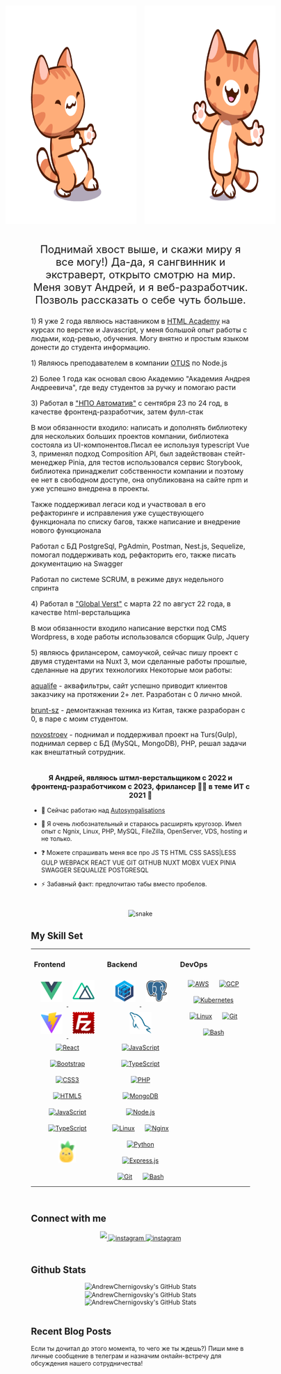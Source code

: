 <div align="center" style="display: grid; gap: 20px; align-items: center;">
<div align="center" style="display: flex; gap: 20px; align-items: center; justify-content: center">
<img src="./assets/tenor.gif" align="center" style="width: 300px"  height='500'/>
<img src="./assets/tenor-1.gif" align="center" style="width: 300px"  height='500'/>
</div>
<div>
	<p style="font-size: 24px;">Поднимай хвост выше, и скажи миру я все могу!) Да-да, я сангвинник и экстраверт, открыто смотрю на мир. Меня зовут Андрей, и я веб-разработчик. Позволь рассказать о себе чуть больше.</p>
	<p style="font-size: 16px; text-align: left;">1) Я уже 2 года являюсь наставником в <a href="https://htmlacademy.ru/">HTML Academy</a> на курсах по верстке и Javascript, у меня большой опыт работы с людьми, код-ревью, обучения. Могу внятно и простым языком донести до студента информацию.
  </p>
	<p style="font-size: 16px; text-align: left;">1) Являюсь преподавателем в компании <a href="https://otus.ru/">OTUS</a> по Node.js
  </p>
	<p style="font-size: 16px; text-align: left;">2) Более 1 года как основал свою Академию "Академия Андрея Андреевича", где веду студентов за ручку и помогаю расти</p>
  <p style="font-size: 16px; text-align: left;">3) Работал в <a href="https://npoamotiv.ru/">"НПО Автоматив"</a> с сентября 23 по 24 год, в качестве фронтенд-разработчик, затем фулл-стак</p>
	<p style="font-size: 16px; text-align: left;">В мои обязанности входило: написать и дополнять библиотеку для нескольких больших проектов компании, библиотека состояла из UI-компонентов.Писал ее используя typescript Vue 3, применял подход Composition API, был задействован стейт-менеджер Pinia, для тестов использовался сервис Storybook, библиотека принаджелит собственности компании и поэтому ее нет в свободном доступе, она опубликована на сайте npm и уже успешно внедрена в проекты.</p>
    <p style="font-size: 16px; text-align: left;">Также поддерживал легаси код и участвовал в его рефакторинге и исправления уже существующего функционала по списку багов, также написание и внедрение нового функционала</p>
    <p style="font-size: 16px; text-align: left;">Работал с БД PostgreSql, PgAdmin, Postman, Nest.js, Sequelize, помогал поддерживать код, рефакторить его, также писать документацию на Swagger</p>
    <p style="font-size: 16px; text-align: left;">Работал по системе SCRUM, в режиме двух недельного спринта</p>
    <p style="font-size: 16px; text-align: left;">4) Работал в <a href="https://global-verst.com/">"Global Verst"</a> с марта 22 по август 22 года, в качестве html-верстальщика</p>
        <p style="font-size: 16px; text-align: left;">В мои обязанности входило написание верстки под CMS Wordpress, в ходе работы использовался сборщик Gulp, Jquery</p>
        <p style="font-size: 16px; text-align: left;">5) являюсь фрилансером, самоучкой, сейчас пишу проект с двумя студентами на Nuxt 3, мои сделанные работы прошлые, сделанные на других технологиях
        Некоторые мои работы:
          <p style="font-size: 16px; text-align: left;">
        <a href="https://aqualife.kg/">aqualife</a> - аквафильтры, сайт успешно приводит клиентов заказчику на протяжении 2+ лет. Разработан с 0 лично мной.
          </p>
          <p style="font-size: 16px; text-align: left;">
        <a href="https://brunt-sz.ru">brunt-sz</a> - демонтажная техника из Китая, также разраборан с 0, в паре с моим студентом.
          </p>
          <p style="font-size: 16px; text-align: left;">
        <a href="https://novostroev.ru/">novostroev</a> - поднимал и поддерживал проект на Turs(Gulp), поднимал сервер с БД (MySQL, MongoDB), PHP, решал задачи как внештатный сотрудник.
          </p>
        </p>
</div>
</div>  

### <div align="center">Я Андрей, являюсь штмл-верстальщиком с 2022 и фронтенд-разработчиком с 2023, фрилансер 👨‍💻 в теме ИТ с 2021 🚀</div>  
  

- 🔭 Сейчас работаю над [Autosyngalisations](https://github.com/AndrewChernigovsky/autosignalization-kz)
  

- 🌱 Я очень любознательный и стараюсь расширять кругозор. Имел опыт с Ngnix, Linux, PHP, MySQL, FileZilla, OpenServer, VDS, hosting и не только.
  

- ❓ Можете спрашивать меня все про JS TS HTML CSS SASS|LESS GULP WEBPACK REACT VUE GIT GITHUB NUXT MOBX VUEX PINIA SWAGGER SEQUALIZE POSTGRESQL 
  

- ⚡ Забавный факт: предпочитаю табы вместо пробелов.
  

<br/>  
<p align="center" dir="auto">
<img width="600" src="https://github.com/AndrewChernigovsky/AndrewChernigovsky/blob/main/assets/animateSnake.svg" alt="snake" style="max-width: 100%;">
</p>


## My Skill Set  
<table><tr><td valign="top" width="33%">



### Frontend  
<div align="center">  
<a href="https://vuejs.org/" target="_blank">
  <img style="margin: 10px" src="./assets/Vue.js.svg" alt="sequelize"  height="50"/>
</a>  
<a href="https://nuxt.com/" target="_blank">
  <img style="margin: 10px" src="./assets/Nuxt JS.svg" alt="sequelize"  height="50"/>
</a>  
<a href="https://vite.dev/" target="_blank">
  <img style="margin: 10px" src="./assets/Vite.js.svg" alt="sequelize"  height="50"/>
</a>  
<a href="https://filezilla-project.org/" target="_blank">
  <img style="margin: 10px" src="./assets/FileZilla.svg" alt="sequelize"  height="50"/>
</a>  
<a href="https://reactjs.org/" target="_blank"><img style="margin: 10px" src="https://profilinator.rishav.dev/skills-assets/react-original-wordmark.svg" alt="React" height="50" /></a>  
<a href="https://getbootstrap.com/docs/3.4/javascript/" target="_blank"><img style="margin: 10px" src="https://profilinator.rishav.dev/skills-assets/bootstrap-plain.svg" alt="Bootstrap" height="50" /></a>  
<a href="https://www.w3schools.com/css/" target="_blank"><img style="margin: 10px" src="https://profilinator.rishav.dev/skills-assets/css3-original-wordmark.svg" alt="CSS3" height="50" /></a>  
<a href="https://en.wikipedia.org/wiki/HTML5" target="_blank"><img style="margin: 10px" src="https://profilinator.rishav.dev/skills-assets/html5-original-wordmark.svg" alt="HTML5" height="50" /></a>  
<a href="https://www.javascript.com/" target="_blank"><img style="margin: 10px" src="https://profilinator.rishav.dev/skills-assets/javascript-original.svg" alt="JavaScript" height="50" /></a>  
<a href="https://www.typescriptlang.org/" target="_blank"><img style="margin: 10px" src="https://profilinator.rishav.dev/skills-assets/typescript-original.svg" alt="TypeScript" height="50" /></a>  
<a href="https://pinia-ru.netlify.app/core-concepts/" target="_blank"><img style="margin: 10px" src="./assets/pinia.svg" alt="Pinia" height="50" /></a>  


</td><td valign="top" width="33%">



### Backend  
<div align="center">  
<a href="https://sequelize.org/" target="_blank">
  <img style="margin: 10px" src="./assets/sequelize.svg" alt="sequelize"  height="50"/>
</a>  
<a href="https://www.postgresql.org/" target="_blank">
  <img style="margin: 10px" src="./assets/PostgresSQL.svg" alt="postgresql"  height="50"/>
</a>  
<a href="https://www.mysql.com/" target="_blank">
  <img style="margin: 10px" src="./assets/MySQL.svg" alt="mysql"  height="50"/>
</a>  
<a href="https://www.javascript.com/" target="_blank"><img style="margin: 10px" src="https://profilinator.rishav.dev/skills-assets/javascript-original.svg" alt="JavaScript" height="50" /></a>  
<a href="https://www.typescriptlang.org/" target="_blank"><img style="margin: 10px" src="https://profilinator.rishav.dev/skills-assets/typescript-original.svg" alt="TypeScript" height="50" /></a>  
<a href="https://www.php.net/" target="_blank"><img style="margin: 10px" src="https://profilinator.rishav.dev/skills-assets/php-original.svg" alt="PHP" height="50" /></a>  
<a href="https://www.mongodb.com/" target="_blank"><img style="margin: 10px" src="https://profilinator.rishav.dev/skills-assets/mongodb-original-wordmark.svg" alt="MongoDB" height="50" /></a>  
<a href="https://nodejs.org/" target="_blank"><img style="margin: 10px" src="https://profilinator.rishav.dev/skills-assets/nodejs-original-wordmark.svg" alt="Node.js" height="50" /></a>  
<a href="https://www.linux.org/" target="_blank"><img style="margin: 10px" src="https://profilinator.rishav.dev/skills-assets/linux-original.svg" alt="Linux" height="50" /></a>  
<a href="https://www.nginx.com/" target="_blank"><img style="margin: 10px" src="https://profilinator.rishav.dev/skills-assets/nginx-original.svg" alt="Nginx" height="50" /></a>  
<a href="https://www.python.org/" target="_blank"><img style="margin: 10px" src="https://profilinator.rishav.dev/skills-assets/python-original.svg" alt="Python" height="50" /></a>  
<a href="https://expressjs.com/" target="_blank"><img style="margin: 10px" src="https://profilinator.rishav.dev/skills-assets/express-original-wordmark.svg" alt="Express.js" height="50" /></a>  
<a href="https://github.com/" target="_blank"><img style="margin: 10px" src="https://profilinator.rishav.dev/skills-assets/git-scm-icon.svg" alt="Git" height="50" /></a>  
<a href="https://www.gnu.org/software/bash/" target="_blank"><img style="margin: 10px" src="https://profilinator.rishav.dev/skills-assets/gnu_bash-icon.svg" alt="Bash" height="50" /></a>  
</div>

</td><td valign="top" width="33%">


### DevOps  
<div align="center">  
<a href="https://aws.amazon.com/" target="_blank"><img style="margin: 10px" src="https://profilinator.rishav.dev/skills-assets/amazonwebservices-original-wordmark.svg" alt="AWS" height="50" /></a>  
<a href="https://cloud.google.com/" target="_blank"><img style="margin: 10px" src="https://profilinator.rishav.dev/skills-assets/google_cloud-icon.svg" alt="GCP" height="50" /></a>  
<a href="https://kubernetes.io/" target="_blank"><img style="margin: 10px" src="https://profilinator.rishav.dev/skills-assets/kubernetes-icon.svg" alt="Kubernetes" height="50" /></a>  
<a href="https://www.linux.org/" target="_blank"><img style="margin: 10px" src="https://profilinator.rishav.dev/skills-assets/linux-original.svg" alt="Linux" height="50" /></a>  
<a href="https://github.com/" target="_blank"><img style="margin: 10px" src="https://profilinator.rishav.dev/skills-assets/git-scm-icon.svg" alt="Git" height="50" /></a>  
<a href="https://www.gnu.org/software/bash/" target="_blank"><img style="margin: 10px" src="https://profilinator.rishav.dev/skills-assets/gnu_bash-icon.svg" alt="Bash" height="50" /></a>  
</div>

</td></tr></table>  

<br/>  


## Connect with me  
<div align="center">
<a href="https://github.com/andrewchernigovsky" target="_blank">
<img src="https://img.shields.io/badge/github-%2324292e.svg?&style=for-the-badge&logo=github&logoColor=white alt=github" style="margin-bottom: 5px;" />
</a>
<a href="https://t.me/andrey_andreevich_official" target="_blank">
<img src="https://img.shields.io/badge/telegram-%23000000.svg?style=for-the-badge&logo=telegram&logoColor=white" alt=instagram style="margin-bottom: 5px;" />
</a>  
<a href="https://vk.com/andrey_andreevich_official" target="_blank">
<img src="https://img.shields.io/badge/vkontakte-%23000000.svg?style=for-the-badge&logo=vkontakte&logoColor=white" alt=instagram style="margin-bottom: 5px;" />
</a>  
</div>  
  

<br/>  


## Github Stats  
<div align="center">
<img src="https://github-readme-streak-stats.herokuapp.com/?user=AndrewChernigovsky&theme=yeblu&hide_border=true" alt="AndrewChernigovsky's GitHub Stats" />
</div>
<div align="center">
<img src="https://github-readme-stats.vercel.app/api?username=AndrewChernigovsky&theme=yeblu&show_icons=true&hide_border=true&count_private=true" alt="AndrewChernigovsky's GitHub Stats" align="center"  />
</div>  
<div align="center">
<img src="https://github-readme-stats.vercel.app/api/top-langs/?username=AndrewChernigovsky&theme=yeblu&show_icons=true&hide_border=true&layout=compact" alt="AndrewChernigovsky's GitHub Stats" />
</div>

<br/>  

## Recent Blog Posts  
<p>Если ты дочитал до этого момента, то чего же ты ждешь?) Пиши мне в личные сообщение в телеграм и назначим онлайн-встречу для обсуждения нашего сотрудничества!</p>
<br/>  

